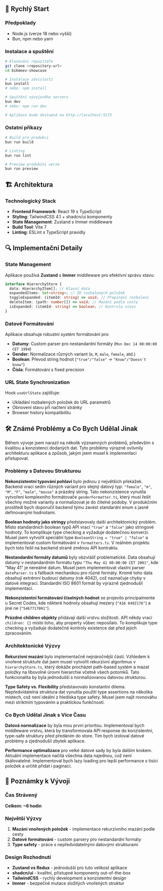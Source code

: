 ## 🚀 Rychlý Start

### Předpoklady

- Node.js (verze 18 nebo vyšší)
- Bun, npm nebo yarn

### Instalace a spuštění

```bash
# Klonování repozitáře
git clone <repository-url>
cd bikmeev-showcase

# Instalace závislostí
bun install
# nebo: npm install

# Spuštění vývojového serveru
bun dev
# nebo: npm run dev

# Aplikace bude dostupná na http://localhost:5173
```

### Ostatní příkazy

```bash
# Build pro produkci
bun run build

# Linting
bun run lint

# Preview produkční verze
bun run preview
```

## 🏗️ Architektura

### Technologický Stack

- **Frontend Framework**: React 19 s TypeScript
- **Styling**: TailwindCSS 4.1 + shadcn/ui komponenty
- **State Management**: Zustand s Immer middleware
- **Build Tool**: Vite 7
- **Linting**: ESLint s TypeScript pravidly

## 🔍 Implementační Detaily

### State Management

Aplikace používá **Zustand** s **Immer** middleware pro efektivní správu stavu:

```typescript
interface HierarchyStore {
  data: HierarchyItem[]; // Hlavní data
  expandedItems: Set<string>; // ID rozbalených položek
  toggleExpanded: (itemId: string) => void; // Přepínání rozbalení
  deleteItem: (path: number[]) => void; // Mazání podle cesty
  isExpanded: (itemId: string) => boolean; // Kontrola stavu
}
```

### Datové Formátování

Aplikace obsahuje robustní systém formátování pro:

- **Datumy**: Custom parser pro nestandardní formáty (`Mon Dec 14 00:00:00 CET 1994`)
- **Gender**: Normalizace různých variant (`m`, `M`, `male`, `female`, atd.)
- **Boolean**: Převod string hodnot (`"true"/"false"` → `"Know"/"Doesn't know"`)
- **Čísla**: Formátování s fixed precision

### URL State Synchronization

Hook `useUrlState` zajišťuje:

- Ukládání rozbalených položek do URL parametrů
- Obnovení stavu při načtení stránky
- Browser history kompatibilitu

## 🛠️ Známé Problémy a Co Bych Udělal Jinak

Během vývoje jsem narazil na několik významných problémů, především s kvalitou a konzistencí dodaných dat. Tyto problémy výrazně ovlivnily architekturu aplikace a způsob, jakým jsem musel k implementaci přistupovat.

### Problémy s Datovou Strukturou

**Nekonzistentní typování pohlaví** bylo jednou z největších překážek. Backend vrací sedm různých variant pro stejný datový typ: `"female"`, `"m"`, `"M"`, `"F"`, `"male"`, `"mouse"` a prázdný string. Tato nekonzistence vynutila vytvoření komplexního formátovače `genderFormatter.ts`, který musí řešit všechny možné varianty a normalizovat je do čitelné podoby. V produkčním prostředí bych doporučil backend týmu zavést standardní enum s jasně definovanými hodnotami.

**Boolean hodnoty jako stringy** představovaly další architektonický problém. Místo standardních boolean typů API vrací `"true"` a `"false"` jako stringové hodnoty. To komplikuje type checking a vyžaduje dodatečnou konverzi. Musel jsem vytvořit speciální type `BooleanString = "true" | "false"` a implementovat custom formátování v `formatters.ts`. V reálném projektu bych toto řešil na backend straně změnou API kontraktu.

**Nestandardní formáty datumů** byly obzvlášť problematické. Data obsahují datumy v nestandardním formátu typu `"Thu May 41 00:00:00 CET 2001"`, kde "May 41" je nereálné datum. Musel jsem implementovat vlastní parser `dateParser.ts` s fallback mechanikou pro různé formáty. Kromě toho data obsahují extrémní budoucí datumy (rok 4042), což naznačuje chyby v datové integraci. Standardní ISO 8601 formát by výrazně zjednodušil implementaci.

**Nekonzistentní formátování číselných hodnot** se projevilo principalmente u Secret Codes, kde některé hodnoty obsahují mezery (`"416 6492176"`) a jiné ne (`"5467717091"`).

**Prázdné children objekty** přidávají další vrstvu složitosti. API někdy vrací `children: {}` místo toho, aby property vůbec neposílalo. To komplikuje type checking a vyžaduje dodatečné kontroly existence dat před jejich zpracováním.

### Architektonické Výzvy

**Rekurzivní mazání** bylo implementačně nejnáročnější částí. Vzhledem k vnořené struktuře dat jsem musel vytvořit rekurzivní algoritmus v `hierarchyStore.ts`, který dokáže procházet path-based systém a mazat položky na libovolné úrovni hierarchie včetně všech potomků. Tato funkcionalita by byla jednodušší s normalizovanou datovou strukturou.

**Type Safety vs. Flexibility** představovalo konstantní dilema. Nepředvídatelná struktura dat vynutila použití type assertions na několika místech, což není ideální z hlediska type safety. Musel jsem najít rovnováhu mezi striktním typováním a praktickou funkčností.

### Co Bych Udělal Jinak s Více Času

**Datová normalizace** by byla mou první prioritou. Implementoval bych middleware vrstvu, která by transformovala API response do konzistentní, type-safe struktury před předáním do store. Tím bych izoloval datové problémy a zjednodušil zbytek aplikace.

**Performance optimalizace** pro velké datové sady by byla dalším krokem. Aktuální implementace načítá všechna data najednou, což není škálovatelné. Implementoval bych lazy loading pro lepší performance s tisíci položek a určitě přidat i paginaci.

## 📝 Poznámky k Vývoji

### Čas Strávený

**Celkem: ~6 hodin**

### Největší Výzvy

1. **Mazání vnořených položek** - implementace rekurzivního mazání podle cesty
2. **Datové formátování** - custom parsery pro nestandardní formáty
3. **Type safety** - práce s nepředvídatelnými datovými strukturami

### Design Rozhodnutí

- **Zustand vs Redux** - jednodušší pro tuto velikost aplikace
- **shadcn/ui** - kvalitní, přístupné komponenty out-of-the-box
- **TailwindCSS** - rychlý development a konzistentní design
- **Immer** - bezpečné mutace složitých vnořených struktur
